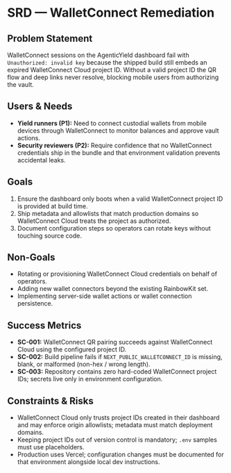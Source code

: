 # SRD — WalletConnect Remediation

## Problem Statement

WalletConnect sessions on the AgenticYield dashboard fail with `Unauthorized: invalid key` because the shipped build still embeds an expired WalletConnect Cloud project ID. Without a valid project ID the QR flow and deep links never resolve, blocking mobile users from authorizing the vault.

## Users & Needs

- **Yield runners (P1):** Need to connect custodial wallets from mobile devices through WalletConnect to monitor balances and approve vault actions.
- **Security reviewers (P2):** Require confidence that no WalletConnect credentials ship in the bundle and that environment validation prevents accidental leaks.

## Goals

1. Ensure the dashboard only boots when a valid WalletConnect project ID is provided at build time.
2. Ship metadata and allowlists that match production domains so WalletConnect Cloud treats the project as authorized.
3. Document configuration steps so operators can rotate keys without touching source code.

## Non-Goals

- Rotating or provisioning WalletConnect Cloud credentials on behalf of operators.
- Adding new wallet connectors beyond the existing RainbowKit set.
- Implementing server-side wallet actions or wallet connection persistence.

## Success Metrics

- **SC-001:** WalletConnect QR pairing succeeds against WalletConnect Cloud using the configured project ID.
- **SC-002:** Build pipeline fails if `NEXT_PUBLIC_WALLETCONNECT_ID` is missing, blank, or malformed (non-hex / wrong length).
- **SC-003:** Repository contains zero hard-coded WalletConnect project IDs; secrets live only in environment configuration.

## Constraints & Risks

- WalletConnect Cloud only trusts project IDs created in their dashboard and may enforce origin allowlists; metadata must match deployment domains.
- Keeping project IDs out of version control is mandatory; `.env` samples must use placeholders.
- Production uses Vercel; configuration changes must be documented for that environment alongside local dev instructions.

